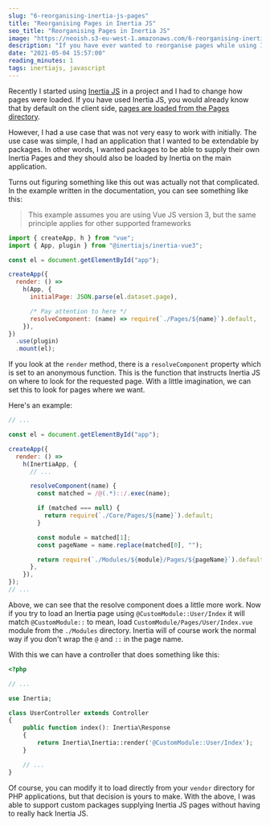 ```yaml
---
slug: "6-reorganising-inertia-js-pages"
title: "Reorganising Pages in Inertia JS"
seo_title: "Reorganising Pages in Inertia JS"
image: "https://neoish.s3-eu-west-1.amazonaws.com/6-reorganising-inertia-js-pages/lachlan-donald-YVT5aF2QM7M-unsplash.jpeg"
description: "If you have ever wanted to reorganise pages while using Inertia JS then read on"
date: "2021-05-04 15:57:00"
reading_minutes: 1
tags: inertiajs, javascript
---
```


Recently I started using [Inertia JS](https://inertiajs.com/) in a project and I had to change how pages were loaded. If you have used Inertia JS, you would already know that by default on the client side, [pages are loaded from the Pages directory](https://inertiajs.com/client-side-setup#initialize-app).

However, I had a use case that was not very easy to work with initially. The use case was simple, I had an application that I wanted to be extendable by packages. In other words, I wanted packages to be able to supply their own Inertia Pages and they should also be loaded by Inertia on the main application.

Turns out figuring something like this out was actually not that complicated. In the example written in the documentation, you can see something like this:

> This example assumes you are using Vue JS version 3, but the same principle applies for other supported frameworks

```javascript
import { createApp, h } from "vue";
import { App, plugin } from "@inertiajs/inertia-vue3";

const el = document.getElementById("app");

createApp({
  render: () =>
    h(App, {
      initialPage: JSON.parse(el.dataset.page),

      /* Pay attention to here */
      resolveComponent: (name) => require(`./Pages/${name}`).default,
    }),
})
  .use(plugin)
  .mount(el);
```

If you look at the `render` method, there is a `resolveComponent` property which is set to an anonymous function. This is the function that instructs Inertia JS on where to look for the requested page. With a little imagination, we can set this to look for pages where we want.

Here's an example:

```javascript
// ...

const el = document.getElementById("app");

createApp({
  render: () =>
    h(InertiaApp, {
      // ...

      resolveComponent(name) {
        const matched = /@(.*)::/.exec(name);

        if (matched === null) {
          return require(`./Core/Pages/${name}`).default;
        }

        const module = matched[1];
        const pageName = name.replace(matched[0], "");

        return require(`./Modules/${module}/Pages/${pageName}`).default;
      },
    }),
});
// ...
```

Above, we can see that the resolve component does a little more work. Now if you try to load an Inertia page using `@CustomModule::User/Index` it will match `@CustomModule::` to mean, load `CustomModule/Pages/User/Index.vue` module from the `./Modules` directory. Inertia will of course work the normal way if you don't wrap the `@` and `::` in the page name.

With this we can have a controller that does something like this:

```php
<?php

// ...

use Inertia;

class UserController extends Controller
{
    public function index(): Inertia\Response
    {
        return Inertia\Inertia::render('@CustomModule::User/Index');
    }

    // ...
}
```

Of course, you can modify it to load directly from your `vendor` directory for PHP applications, but that decision is yours to make. With the above, I was able to support custom packages supplying Inertia JS pages without having to really hack Inertia JS.
